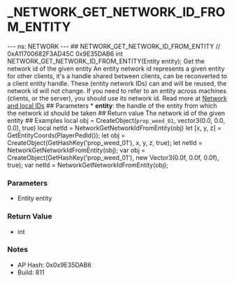 # _NETWORK_GET_NETWORK_ID_FROM_ENTITY

--- ns: NETWORK --- ## NETWORK_GET_NETWORK_ID_FROM_ENTITY  // 0xA11700682F3AD45C 0x9E35DAB6 int NETWORK_GET_NETWORK_ID_FROM_ENTITY(Entity entity); Get the network id of the given entity  An entity network id represents a given entity for other clients, it's a handle shared between clients, can be reconverted to a client entity handle. These (entity network IDs) can and will be reused, the network id will not change. If you need to refer to an entity across machines (clients, or the server), you should use its network id.  Read more at [Network and local IDs](https://docs.fivem.net/docs/scripting-manual/networking/ids/)  ## Parameters * **entity**: the handle of the entity from which the network id should be taken  ## Return value The network id of the given entity  ## Examples local obj = CreateObject(`prop_weed_01`, vector3(0.0, 0.0, 0.0), true) local netId = NetworkGetNetworkIdFromEntity(obj)  let [x, y, z] = GetEntityCoords(PlayerPedId()); let obj = CreateObject(GetHashKey('prop_weed_01'), x, y, z, true); let netId = NetworkGetNetworkIdFromEntity(obj);  var obj = CreateObject(GetHashKey('prop_weed_01'), new Vector3(0.0f, 0.0f, 0.0f), true); var netId = NetworkGetNetworkIdFromEntity(obj);

### Parameters
* Entity entity

### Return Value
* int

### Notes
* AP Hash: 0x0x9E35DAB6
* Build: 811


